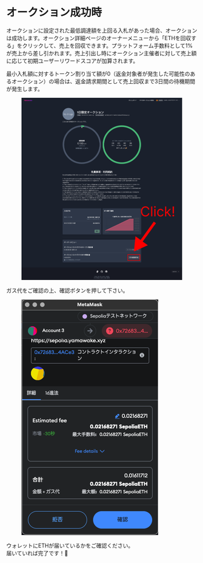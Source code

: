 # オークション成功時

オークションに設定された最低調達額を上回る入札があった場合、オークションは成功します。オークション詳細ページのオーナーメニューから「ETHを回収する」をクリックして、売上を回収できます。プラットフォーム手数料として1%が売上から差し引かれます。売上引出し時にオークション主催者に対して売上額に応じて初期ユーザーリワードスコアが加算されます。

&#x20;最小入札額に対するトークン割り当て額が0（返金対象者が発生した可能性のあるオークション）の場合は、返金請求期間として売上回収まで3日間の待機期間が発生します。

<figure><img src="../../../../.gitbook/assets/Group 1 (25) (1).png" alt=""><figcaption></figcaption></figure>

ガス代をご確認の上、確認ボタンを押して下さい。

<figure><img src="../../../../.gitbook/assets/スクリーンショット 2024-03-18 22.07.40.png" alt=""><figcaption></figcaption></figure>

ウォレットにETHが届いているかをご確認ください。\
届いていれば完了です！🎉
